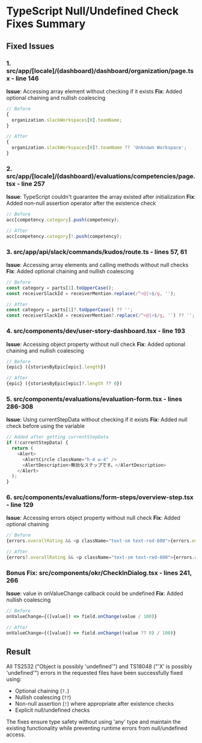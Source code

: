 # TypeScript Null/Undefined Check Fixes Summary

## Fixed Issues

### 1. src/app/[locale]/(dashboard)/dashboard/organization/page.tsx - line 146

**Issue**: Accessing array element without checking if it exists
**Fix**: Added optional chaining and nullish coalescing

```typescript
// Before
{
  organization.slackWorkspaces[0].teamName;
}

// After
{
  organization.slackWorkspaces[0]?.teamName ?? 'Unknown Workspace';
}
```

### 2. src/app/[locale]/(dashboard)/evaluations/competencies/page.tsx - line 257

**Issue**: TypeScript couldn't guarantee the array existed after initialization
**Fix**: Added non-null assertion operator after the existence check

```typescript
// Before
acc[competency.category].push(competency);

// After
acc[competency.category]!.push(competency);
```

### 3. src/app/api/slack/commands/kudos/route.ts - lines 57, 61

**Issue**: Accessing array elements and calling methods without null checks
**Fix**: Added optional chaining and nullish coalescing

```typescript
// Before
const category = parts[1].toUpperCase();
const receiverSlackId = receiverMention.replace(/^<@|>$/g, '');

// After
const category = parts[1]?.toUpperCase() ?? '';
const receiverSlackId = receiverMention?.replace(/^<@|>$/g, '') ?? '';
```

### 4. src/components/dev/user-story-dashboard.tsx - line 193

**Issue**: Accessing object property without null check
**Fix**: Added optional chaining and nullish coalescing

```typescript
// Before
{epic} ({storiesByEpic[epic].length})

// After
{epic} ({storiesByEpic[epic]?.length ?? 0})
```

### 5. src/components/evaluations/evaluation-form.tsx - lines 286-308

**Issue**: Using currentStepData without checking if it exists
**Fix**: Added null check before using the variable

```typescript
// Added after getting currentStepData
if (!currentStepData) {
  return (
    <Alert>
      <AlertCircle className="h-4 w-4" />
      <AlertDescription>無効なステップです。</AlertDescription>
    </Alert>
  );
}
```

### 6. src/components/evaluations/form-steps/overview-step.tsx - line 129

**Issue**: Accessing errors object property without null check
**Fix**: Added optional chaining

```typescript
// Before
{errors.overallRating && <p className="text-sm text-red-600">{errors.overallRating}</p>}

// After
{errors?.overallRating && <p className="text-sm text-red-600">{errors.overallRating}</p>}
```

### Bonus Fix: src/components/okr/CheckInDialog.tsx - lines 241, 266

**Issue**: value in onValueChange callback could be undefined
**Fix**: Added nullish coalescing

```typescript
// Before
onValueChange={([value]) => field.onChange(value / 100)}

// After
onValueChange={([value]) => field.onChange((value ?? 0) / 100)}
```

## Result

All TS2532 ("Object is possibly 'undefined'") and TS18048 ("'X' is possibly 'undefined'") errors in the requested files have been successfully fixed using:

- Optional chaining (`?.`)
- Nullish coalescing (`??`)
- Non-null assertion (`!`) where appropriate after existence checks
- Explicit null/undefined checks

The fixes ensure type safety without using 'any' type and maintain the existing functionality while preventing runtime errors from null/undefined access.
